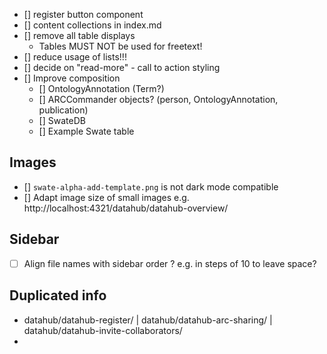 - [] register button component
- [] content collections in index.md
- [] remove all table displays
  - Tables MUST NOT be used for freetext!
- [] reduce usage of lists!!!
- [] decide on "read-more" - call to action styling
- [] Improve composition
  - [] OntologyAnnotation (Term?)
  - [] ARCCommander objects? (person, OntologyAnnotation, publication)
  - [] SwateDB
  - [] Example Swate table

## Images

- [] `swate-alpha-add-template.png` is not dark mode compatible
- [] Adapt image size of small images e.g. http://localhost:4321/datahub/datahub-overview/


## Sidebar

- [ ] Align file names with sidebar order ? e.g. in steps of 10 to leave space?


## Duplicated info

- datahub/datahub-register/ | datahub/datahub-arc-sharing/ | datahub/datahub-invite-collaborators/
- 